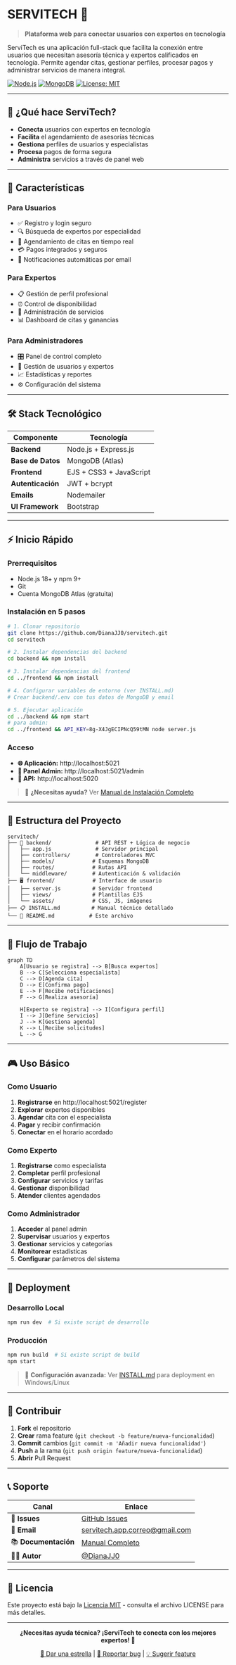 # SERVITECH 🔧

> **Plataforma web para conectar usuarios con expertos en tecnología**

ServiTech es una aplicación full-stack que facilita la conexión entre usuarios que necesitan asesoría técnica y expertos calificados en tecnología. Permite agendar citas, gestionar perfiles, procesar pagos y administrar servicios de manera integral.

[![Node.js](https://img.shields.io/badge/Node.js-18+-green.svg)](https://nodejs.org/)
[![MongoDB](https://img.shields.io/badge/MongoDB-Atlas-brightgreen.svg)](https://www.mongodb.com/)
[![License: MIT](https://img.shields.io/badge/License-MIT-yellow.svg)](https://opensource.org/licenses/MIT)

---

## 🎯 ¿Qué hace ServiTech?

- **Conecta** usuarios con expertos en tecnología
- **Facilita** el agendamiento de asesorías técnicas
- **Gestiona** perfiles de usuarios y especialistas
- **Procesa** pagos de forma segura
- **Administra** servicios a través de panel web

---

## 🚀 Características

### Para Usuarios

- ✅ Registro y login seguro
- 🔍 Búsqueda de expertos por especialidad
- 📅 Agendamiento de citas en tiempo real
- 💳 Pagos integrados y seguros
- 📧 Notificaciones automáticas por email

### Para Expertos

- 📋 Gestión de perfil profesional
- ⏰ Control de disponibilidad
- 💼 Administración de servicios
- 📊 Dashboard de citas y ganancias

### Para Administradores

- 🎛️ Panel de control completo
- 👥 Gestión de usuarios y expertos
- 📈 Estadísticas y reportes
- ⚙️ Configuración del sistema

---

## 🛠️ Stack Tecnológico

| Componente        | Tecnología              |
| ----------------- | ----------------------- |
| **Backend**       | Node.js + Express.js    |
| **Base de Datos** | MongoDB (Atlas)         |
| **Frontend**      | EJS + CSS3 + JavaScript |
| **Autenticación** | JWT + bcrypt            |
| **Emails**        | Nodemailer              |
| **UI Framework**  | Bootstrap               |

---

## ⚡ Inicio Rápido

### Prerrequisitos

- Node.js 18+ y npm 9+
- Git
- Cuenta MongoDB Atlas (gratuita)

### Instalación en 5 pasos

```bash
# 1. Clonar repositorio
git clone https://github.com/DianaJJ0/servitech.git
cd servitech

# 2. Instalar dependencias del backend
cd backend && npm install

# 3. Instalar dependencias del frontend
cd ../frontend && npm install

# 4. Configurar variables de entorno (ver INSTALL.md)
# Crear backend/.env con tus datos de MongoDB y email

# 5. Ejecutar aplicación
cd ../backend && npm start
# para admin:
cd ../frontend && API_KEY=8g-X4JgECIPNcQ59tMN node server.js
```

### Acceso

- **🌐 Aplicación:** http://localhost:5021
- **🔐 Panel Admin:** http://localhost:5021/admin
- **📡 API:** http://localhost:5020

> 📖 **¿Necesitas ayuda?** Ver [Manual de Instalación Completo](./INSTALL.md)

---

## 📁 Estructura del Proyecto

```
servitech/
├── 🔧 backend/              # API REST + Lógica de negocio
│   ├── app.js              # Servidor principal
│   ├── controllers/        # Controladores MVC
│   ├── models/            # Esquemas MongoDB
│   ├── routes/            # Rutas API
│   └── middleware/        # Autenticación & validación
├── 🖥️ frontend/            # Interface de usuario
│   ├── server.js          # Servidor frontend
│   ├── views/             # Plantillas EJS
│   └── assets/            # CSS, JS, imágenes
├── 📋 INSTALL.md          # Manual técnico detallado
└── 📄 README.md           # Este archivo
```

---

## 🔄 Flujo de Trabajo

```mermaid
graph TD
    A[Usuario se registra] --> B[Busca expertos]
    B --> C[Selecciona especialista]
    C --> D[Agenda cita]
    D --> E[Confirma pago]
    E --> F[Recibe notificaciones]
    F --> G[Realiza asesoría]

    H[Experto se registra] --> I[Configura perfil]
    I --> J[Define servicios]
    J --> K[Gestiona agenda]
    K --> L[Recibe solicitudes]
    L --> G
```

---

## 🎮 Uso Básico

### Como Usuario

1. **Registrarse** en http://localhost:5021/register
2. **Explorar** expertos disponibles
3. **Agendar** cita con el especialista
4. **Pagar** y recibir confirmación
5. **Conectar** en el horario acordado

### Como Experto

1. **Registrarse** como especialista
2. **Completar** perfil profesional
3. **Configurar** servicios y tarifas
4. **Gestionar** disponibilidad
5. **Atender** clientes agendados

### Como Administrador

1. **Acceder** al panel admin
2. **Supervisar** usuarios y expertos
3. **Gestionar** servicios y categorías
4. **Monitorear** estadísticas
5. **Configurar** parámetros del sistema

---

## 🚀 Deployment

### Desarrollo Local

```bash
npm run dev  # Si existe script de desarrollo
```

### Producción

```bash
npm run build  # Si existe script de build
npm start
```

> 🔧 **Configuración avanzada:** Ver [INSTALL.md](./INSTALL.md) para deployment en Windows/Linux

---

## 🤝 Contribuir

1. **Fork** el repositorio
2. **Crear** rama feature (`git checkout -b feature/nueva-funcionalidad`)
3. **Commit** cambios (`git commit -m 'Añadir nueva funcionalidad'`)
4. **Push** a la rama (`git push origin feature/nueva-funcionalidad`)
5. **Abrir** Pull Request

---

## 📞 Soporte

| Canal                | Enlace                                                        |
| -------------------- | ------------------------------------------------------------- |
| 🐛 **Issues**        | [GitHub Issues](https://github.com/DianaJJ0/servitech/issues) |
| 📧 **Email**         | servitech.app.correo@gmail.com                                |
| 📚 **Documentación** | [Manual Completo](./INSTALL.md)                               |
| 👩‍💻 **Autor**         | [@DianaJJ0](https://github.com/DianaJJ0)                      |

---

## 📄 Licencia

Este proyecto está bajo la [Licencia MIT](LICENSE) - consulta el archivo LICENSE para más detalles.

---

<div align="center">

**¿Necesitas ayuda técnica? ¡ServiTech te conecta con los mejores expertos! 🚀**

[🌟 Dar una estrella](https://github.com/DianaJJ0/servitech) | [🐛 Reportar bug](https://github.com/DianaJJ0/servitech/issues) | [💡 Sugerir feature](https://github.com/DianaJJ0/servitech/issues)

</div>
